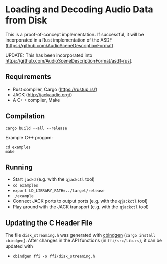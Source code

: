 Loading and Decoding Audio Data from Disk
=========================================

This is a proof-of-concept implementation.
If successful, it will be incorporated in a Rust implementation of the ASDF
(https://github.com/AudioSceneDescriptionFormat).

UPDATE: This has been incorporated into
https://github.com/AudioSceneDescriptionFormat/asdf-rust.

Requirements
------------

* Rust compiler, Cargo (https://rustup.rs/)
* JACK (http://jackaudio.org/)
* A C++ compiler, Make

Compilation
-----------

    cargo build --all --release

Example C++ progam:

    cd examples
    make

Running
-------

* Start `jackd` (e.g. with the `qjackctl` tool)
* `cd examples`
* `export LD_LIBRARY_PATH=../target/release`
* `./example`
* Connect JACK ports to output ports (e.g. with the `qjackctl` tool)
* Play around with the JACK transport (e.g. with the `qjackctl` tool)

Updating the C Header File
--------------------------

The file `disk_streaming.h` was generated with
[cbindgen](https://crates.io/crates/cbindgen) (`cargo install cbindgen`).
After changes in the API functions (in `ffi/src/lib.rs`), it can be updated with

* `cbindgen ffi -o ffi/disk_streaming.h`
